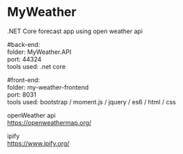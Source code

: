 # MyWeather
.NET Core forecast app using open weather api 

#back-end:  
folder: MyWeather.API  
port: 44324  
tools used: .net core  

#front-end:  
folder: my-weather-frontend  
port: 8031  
tools used: bootstrap / moment.js / jquery / es6 / html / css    

openWeather api  
https://openweathermap.org/    

ipify  
https://www.ipify.org/

